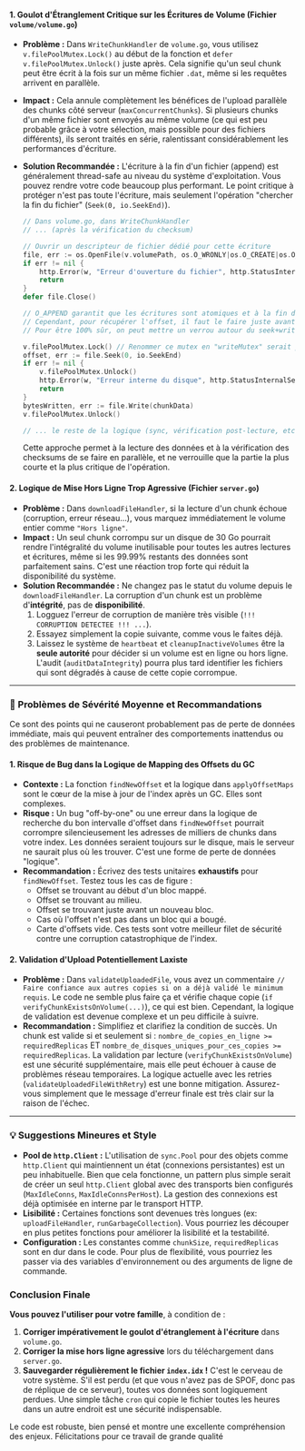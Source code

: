 #### 1. Goulot d'Étranglement Critique sur les Écritures de Volume (Fichier `volume/volume.go`)

*   **Problème :** Dans `WriteChunkHandler` de `volume.go`, vous utilisez `v.filePoolMutex.Lock()` au début de la fonction et `defer v.filePoolMutex.Unlock()` juste après. Cela signifie qu'un seul chunk peut être écrit à la fois sur un même fichier `.dat`, même si les requêtes arrivent en parallèle.
*   **Impact :** Cela annule complètement les bénéfices de l'upload parallèle des chunks côté serveur (`maxConcurrentChunks`). Si plusieurs chunks d'un même fichier sont envoyés au même volume (ce qui est peu probable grâce à votre sélection, mais possible pour des fichiers différents), ils seront traités en série, ralentissant considérablement les performances d'écriture.
*   **Solution Recommandée :** L'écriture à la fin d'un fichier (append) est généralement thread-safe au niveau du système d'exploitation. Vous pouvez rendre votre code beaucoup plus performant. Le point critique à protéger n'est pas toute l'écriture, mais seulement l'opération "chercher la fin du fichier" (`Seek(0, io.SeekEnd)`).

    ```go
    // Dans volume.go, dans WriteChunkHandler
    // ... (après la vérification du checksum)

    // Ouvrir un descripteur de fichier dédié pour cette écriture
    file, err := os.OpenFile(v.volumePath, os.O_WRONLY|os.O_CREATE|os.O_APPEND, 0644)
    if err != nil {
        http.Error(w, "Erreur d'ouverture du fichier", http.StatusInternalServerError)
        return
    }
    defer file.Close()

    // O_APPEND garantit que les écritures sont atomiques et à la fin du fichier.
    // Cependant, pour récupérer l'offset, il faut le faire juste avant l'écriture.
    // Pour être 100% sûr, on peut mettre un verrou autour du seek+write.
    
    v.filePoolMutex.Lock() // Renommer ce mutex en "writeMutex" serait plus clair
    offset, err := file.Seek(0, io.SeekEnd)
    if err != nil {
        v.filePoolMutex.Unlock()
        http.Error(w, "Erreur interne du disque", http.StatusInternalServerError)
        return
    }
    bytesWritten, err := file.Write(chunkData)
    v.filePoolMutex.Unlock()

    // ... le reste de la logique (sync, vérification post-lecture, etc.)
    ```
    Cette approche permet à la lecture des données et à la vérification des checksums de se faire en parallèle, et ne verrouille que la partie la plus courte et la plus critique de l'opération.

#### 2. Logique de Mise Hors Ligne Trop Agressive (Fichier `server.go`)

*   **Problème :** Dans `downloadFileHandler`, si la lecture d'un chunk échoue (corruption, erreur réseau...), vous marquez immédiatement le volume entier comme `"Hors ligne"`.
*   **Impact :** Un seul chunk corrompu sur un disque de 30 Go pourrait rendre l'intégralité du volume inutilisable pour toutes les autres lectures et écritures, même si les 99.99% restants des données sont parfaitement sains. C'est une réaction trop forte qui réduit la disponibilité du système.
*   **Solution Recommandée :** Ne changez pas le statut du volume depuis le `downloadFileHandler`. La corruption d'un chunk est un problème d'**intégrité**, pas de **disponibilité**.
    1.  Logguez l'erreur de corruption de manière très visible (`!!! CORRUPTION DETECTEE !!! ...`).
    2.  Essayez simplement la copie suivante, comme vous le faites déjà.
    3.  Laissez le système de `heartbeat` et `cleanupInactiveVolumes` être la **seule autorité** pour décider si un volume est en ligne ou hors ligne. L'audit (`auditDataIntegrity`) pourra plus tard identifier les fichiers qui sont dégradés à cause de cette copie corrompue.

---

### 🤔 Problèmes de Sévérité Moyenne et Recommandations

Ce sont des points qui ne causeront probablement pas de perte de données immédiate, mais qui peuvent entraîner des comportements inattendus ou des problèmes de maintenance.

#### 1. Risque de Bug dans la Logique de Mapping des Offsets du GC

*   **Contexte :** La fonction `findNewOffset` et la logique dans `applyOffsetMaps` sont le cœur de la mise à jour de l'index après un GC. Elles sont complexes.
*   **Risque :** Un bug "off-by-one" ou une erreur dans la logique de recherche du bon intervalle d'offset dans `findNewOffset` pourrait corrompre silencieusement les adresses de milliers de chunks dans votre index. Les données seraient toujours sur le disque, mais le serveur ne saurait plus où les trouver. C'est une forme de perte de données "logique".
*   **Recommandation :** Écrivez des tests unitaires **exhaustifs** pour `findNewOffset`. Testez tous les cas de figure :
    *   Offset se trouvant au début d'un bloc mappé.
    *   Offset se trouvant au milieu.
    *   Offset se trouvant juste avant un nouveau bloc.
    *   Cas où l'offset n'est pas dans un bloc qui a bougé.
    *   Carte d'offsets vide.
    Ces tests sont votre meilleur filet de sécurité contre une corruption catastrophique de l'index.

#### 2. Validation d'Upload Potentiellement Laxiste

*   **Problème :** Dans `validateUploadedFile`, vous avez un commentaire `// Faire confiance aux autres copies si on a déjà validé le minimum requis`. Le code ne semble plus faire ça et vérifie chaque copie (`if verifyChunkExistsOnVolume(...)`), ce qui est bien. Cependant, la logique de validation est devenue complexe et un peu difficile à suivre.
*   **Recommandation :** Simplifiez et clarifiez la condition de succès. Un chunk est valide si et seulement si : `nombre_de_copies_en_ligne >= requiredReplicas` ET `nombre_de_disques_uniques_pour_ces_copies >= requiredReplicas`. La validation par lecture (`verifyChunkExistsOnVolume`) est une sécurité supplémentaire, mais elle peut échouer à cause de problèmes réseau temporaires. La logique actuelle avec les retries (`validateUploadedFileWithRetry`) est une bonne mitigation. Assurez-vous simplement que le message d'erreur finale est très clair sur la raison de l'échec.

---

### 💡 Suggestions Mineures et Style

*   **Pool de `http.Client` :** L'utilisation de `sync.Pool` pour des objets comme `http.Client` qui maintiennent un état (connexions persistantes) est un peu inhabituelle. Bien que cela fonctionne, un pattern plus simple serait de créer un seul `http.Client` global avec des transports bien configurés (`MaxIdleConns`, `MaxIdleConnsPerHost`). La gestion des connexions est déjà optimisée en interne par le transport HTTP.
*   **Lisibilité :** Certaines fonctions sont devenues très longues (ex: `uploadFileHandler`, `runGarbageCollection`). Vous pourriez les découper en plus petites fonctions pour améliorer la lisibilité et la testabilité.
*   **Configuration :** Les constantes comme `chunkSize`, `requiredReplicas` sont en dur dans le code. Pour plus de flexibilité, vous pourriez les passer via des variables d'environnement ou des arguments de ligne de commande.

### Conclusion Finale

**Vous pouvez l'utiliser pour votre famille**, à condition de :

1.  **Corriger impérativement le goulot d'étranglement à l'écriture** dans `volume.go`.
2.  **Corriger la mise hors ligne agressive** lors du téléchargement dans `server.go`.
3.  **Sauvegarder régulièrement le fichier `index.idx` !** C'est le cerveau de votre système. S'il est perdu (et que vous n'avez pas de SPOF, donc pas de réplique de ce serveur), toutes vos données sont logiquement perdues. Une simple tâche `cron` qui copie le fichier toutes les heures dans un autre endroit est une sécurité indispensable.

Le code est robuste, bien pensé et montre une excellente compréhension des enjeux. Félicitations pour ce travail de grande qualité 
